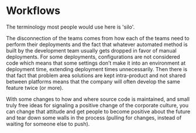 # Workflows

The terminology most people would use here is 'silo'.

The disconnection of the teams comes from how each of the teams need to perform their deployments and the fact that whatever automated method is built by the development team usually gets dropped in favor of manual deployments. For some deployments, configurations are not considered code which means that some settings don’t make it into an environment at deployment time, extending deployment times unnecessarily. Then there is that fact that problem area solutions are kept intra-product and not shared between platforms means that the company will often develop the same feature twice (or more).

With some changes to how and where source code is maintained, and small truly free ideas for signaling a positive change of the corporate culture, you can change that attitude and get people to become positive about the future and tear down some walls in the process (pulling for changes, instead of waiting for someone else to push).
